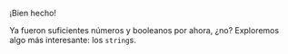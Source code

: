 ¡Bien hecho!

Ya fueron suficientes números y booleanos por ahora, ¿no? Exploremos algo más interesante: los `string`s. 